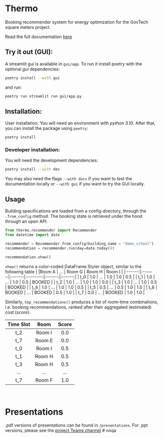 # Thermo
Booking recommender system for energy optimization for the GovTech square meters project.

Read the full documentation [here](https://NTTDATAInnovation.github.io/thermo/)

## Try it out (GUI):

A streamlit gui is available in `gui/app`. To run it install poetry with the optional *gui* dependencies:
```bash
poetry install --with gui
```

 and run:
 ```bash
 poetry run streamlit run gui/app.py
 ```

## Installation:
User installation. You will need an environment with *python 3.10*. After that, you can
install the package using `poetry`:

```bash
poetry install
```

### Developer installation:
You will need the development dependencies:
```bash
poetry install --with dev
```

You may also need the flags `--with docs` if you want to test the documentation locally or `--with gui` if you want to try the GUI locally.

## Usage
Building specifications are loaded from a config directory, through the `.from_config` method. The booking state is retrieved under the hood through an open API.

```python
from thermo.recommender import Recommender
from datetime import date

recommender = Recommender.from_config(building_name = "demo_school")
recommendation = recommender.run(day=date.today())

recommendation.show()
```
`show()` returns a color-coded DataFrame.Styler object, similar to the following table
|        |Room A | ... | Room G | Room H   | Room I |
|:------:|:------:|:------:|:--------:|:------:|:------:|
| t_0    | 1.0    | ...    | 1.0      | 1.0    | 0.5    |
| t_1    | 1.0    | ...    | 1.0      | 0.5    | BOOKED |
| t_2    | 1.0    | ...    | 1.0      | 1.0    | 0.0    |
| t_3    | 1.0    | ...    | 1.0      | 0.5    | BOOKED |
| t_4    | 1.0    | ...    | 1.0      | 1.0    | 0.5    |
| t_5    | 0.5    | ...    | 0.5      | 1.0    | 1.0    |
| t_6    | BOOKED | ...    | BOOKED | 0.5    | 1.0    |
| t_7    | 0.0    | ...    | BOOKED   | 1.0    | 1.0    |

Similarly, `top_recommendations()` produces a list of room-time combinations, i.e. booking recommendations, ranked after their aggregated (estimated) cost (*score*).

| Time Slot | Room | Score  |
|:---------:|:----:|:------:|
| t_2  | Room I | 0.0      |
| t_7  | Room E | 0.0      |
| t_0  | Room I | 0.5      |
| t_1  | Room H | 0.5      |
| t_3  | Room H | 0.5      |
| ...  | ...    | ...      |
| t_7  | Room F | 1.0      |

<br>

# Presentations
.pdf versions of presentations can be found in `/presentations`.
For .ppt versions, please see the [project Teams channel](https://itellicloud.sharepoint.com/:p:/r/teams/MSTeams_GovTechProject-INTERNNDBS/Shared%20Documents/INTERN%20NDBS/AI-S3-review.pptx?d=w3f5b518c54504a60bc4061387aa50a81&csf=1&web=1&e=3jwbN3) # noqa

<br>

